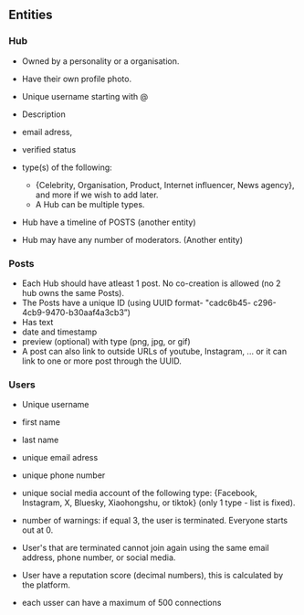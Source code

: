 ## Entities

### Hub
- Owned by a personality or a organisation. 
- Have their own profile photo. 
- Unique username starting with @
- Description
- email adress, 
- verified status
- type(s) of the following:
    -   {Celebrity, Organisation, Product, Internet influencer, News agency}, and more if we wish to add later.
    - A Hub can be multiple types. 

- Hub have a timeline of POSTS (another entity)
- Hub may have any number of moderators. (Another entity)

### Posts
- Each Hub should have atleast 1 post. No co-creation is allowed (no 2 hub owns the same Posts). 
- The Posts have a unique ID (using UUID format- "cadc6b45-
c296-4cb9-9470-b30aaf4a3cb3”)
- Has text
- date and timestamp
- preview (optional) with type (png, jpg, or gif)
- A post can also link to outside URLs of youtube, Instagram, ... or it can link to one or more post through the UUID. 

### Users
- Unique username
- first name
- last name
- unique email adress
- unique phone number
- unique social media account of the following type: {Facebook, Instagram, X, Bluesky, Xiaohongshu, or tiktok} (only 1 type - list is fixed).
- number of warnings: if equal 3, the user is terminated. Everyone starts out at 0. 
- User's that are terminated cannot join again using the same email address, phone number, or social media. 
- User have a reputation score (decimal numbers), this is calculated by the platform. 

- each usser can have a maximum of 500 connections 


